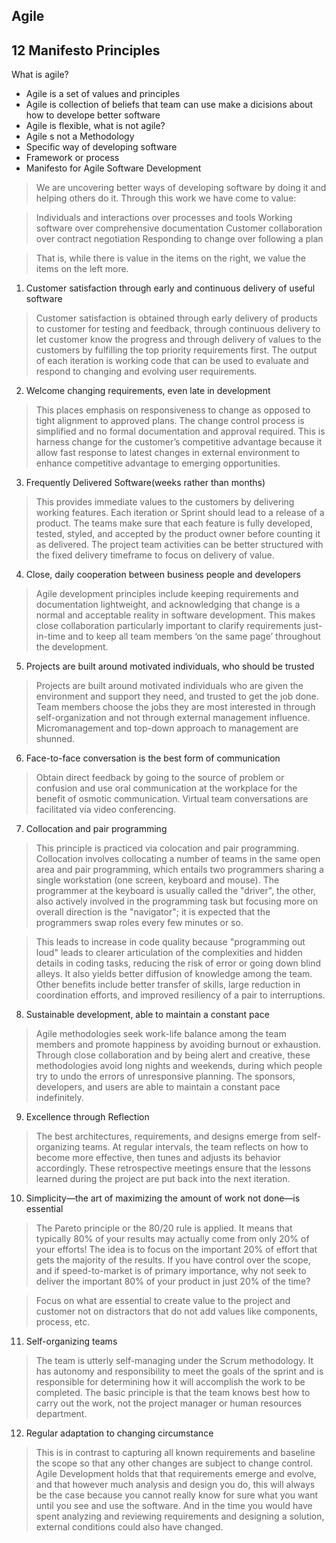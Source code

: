 ## Agile
## 12 Manifesto Principles
What is agile?
- Agile is a set of values and principles
- Agile is collection of beliefs that team can use make a dicisions about how to develope better software
- Agile is flexible, 
what is not agile?
- Agile s not a Methodology 
- Specific way of developing software
- Framework or process
- Manifesto for Agile Software Development
> We are uncovering better ways of developing
software by doing it and helping others do it.
Through this work we have come to value:

> Individuals and interactions over processes and tools
Working software over comprehensive documentation
Customer collaboration over contract negotiation
Responding to change over following a plan

> That is, while there is value in the items on
the right, we value the items on the left more.
1. Customer satisfaction through early and continuous delivery of useful software

> Customer satisfaction is obtained through early delivery of products to customer for testing and feedback, through continuous delivery to let customer know the progress and through delivery of values to the customers by fulfilling the top priority requirements first. The output of each iteration is working code that can be used to evaluate and respond to changing and evolving user requirements.

2. Welcome changing requirements, even late in development

> This places emphasis on responsiveness to change as opposed to tight alignment to approved plans. The change control process is simplified and no formal documentation and approval required. This is harness change for the customer’s competitive advantage because it allow fast response to latest changes in external environment to enhance competitive advantage to emerging opportunities.

 3. Frequently Delivered Software(weeks rather than months)

> This provides immediate values to the customers by delivering working features. Each iteration or Sprint should lead to a release of a product. The teams make sure that each feature is fully developed, tested, styled, and accepted by the product owner before counting it as delivered. The project team activities can be better structured with the fixed delivery timeframe to focus on delivery of value.

4. Close, daily cooperation between business people and developers

> Agile development principles include keeping requirements and documentation lightweight, and acknowledging that change is a normal and acceptable reality in software development. This makes close collaboration particularly important to clarify requirements just-in-time and to keep all team members ‘on the same page’ throughout the development.

5. Projects are built around motivated individuals, who should be trusted

> Projects are built around motivated individuals who are given the environment and support they need, and trusted to get the job done. Team members choose the jobs they are most interested in through self-organization and not through external management influence. Micromanagement and top-down approach to management are shunned.

6. Face-to-face conversation is the best form of communication

> Obtain direct feedback by going to the source of problem or confusion and use oral communication at the workplace for the benefit of osmotic communication. Virtual team conversations are facilitated via video conferencing.

7. Collocation and pair programming

> This principle is practiced via colocation and pair programming. Collocation involves collocating a number of teams in the same open area and pair programming, which entails two programmers sharing a single workstation (one screen, keyboard and mouse). The programmer at the keyboard is usually called the "driver", the other, also actively involved in the programming task but focusing more on overall direction is the "navigator"; it is expected that the programmers swap roles every few minutes or so.  

> This leads to increase in code quality because "programming out loud" leads to clearer articulation of the complexities and hidden details in coding tasks, reducing the risk of error or going down blind alleys. It also yields better diffusion of knowledge among the team. Other benefits include better transfer of skills, large reduction in coordination efforts, and improved resiliency of a pair to interruptions.

8. Sustainable development, able to maintain a constant pace

> Agile methodologies seek work-life balance among the team members and promote happiness by avoiding burnout or exhaustion. Through close collaboration and by being alert and creative, these methodologies avoid long nights and weekends, during which people try to undo the errors of unresponsive planning. The sponsors, developers, and users are able to maintain a constant pace indefinitely.

9. Excellence through Reflection

> The best architectures, requirements, and designs emerge from self-organizing teams. At regular intervals, the team reflects on how to become more effective, then tunes and adjusts its behavior accordingly. These retrospective meetings ensure that the lessons learned during the project are put back into the next iteration.

10. Simplicity—the art of maximizing the amount of work not done—is essential

> The Pareto principle or the 80/20 rule is applied. It means that typically 80% of your results may actually come from only 20% of your efforts!  The idea is to focus on the important 20% of effort that gets the majority of the results. If you have control over the scope, and if speed-to-market is of primary importance, why not seek to deliver the important 80% of your product in just 20% of the time?

> Focus on what are essential to create value to the project and customer not on distractors that do not add values like components, process, etc.

11. Self-organizing teams

> The team is utterly self-managing under the Scrum methodology. It has autonomy and responsibility to meet the goals of the sprint and is responsible for determining how it will accomplish the work to be completed. The basic principle is that the team knows best how to carry out the work, not the project manager or human resources department.

12. Regular adaptation to changing circumstance

> This is in contrast to capturing all known requirements and baseline the scope so that any other changes are subject to change control. Agile Development holds that that requirements emerge and evolve, and that however much analysis and design you do, this will always be the case because you cannot really know for sure what you want until you see and use the software. And in the time you would have spent analyzing and reviewing requirements and designing a solution, external conditions could also have changed.

